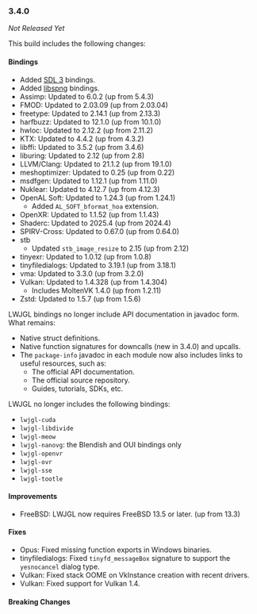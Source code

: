 ### 3.4.0

_Not Released Yet_

This build includes the following changes:

#### Bindings

- Added [SDL 3](https://libsdl.org/) bindings.
- Added [libspng](https://libspng.org/) bindings.
- Assimp: Updated to 6.0.2 (up from 5.4.3)
- FMOD: Updated to 2.03.09 (up from 2.03.04)
- freetype: Updated to 2.14.1 (up from 2.13.3)
- harfbuzz: Updated to 12.1.0 (up from 10.1.0)
- hwloc: Updated to 2.12.2 (up from 2.11.2)
- KTX: Updated to 4.4.2 (up from 4.3.2)
- libffi: Updated to 3.5.2 (up from 3.4.6)
- liburing: Updated to 2.12 (up from 2.8)
- LLVM/Clang: Updated to 21.1.2 (up from 19.1.0)
- meshoptimizer: Updated to 0.25 (up from 0.22)
- msdfgen: Updated to 1.12.1 (up from 1.11.0)
- Nuklear: Updated to 4.12.7 (up from 4.12.3)
- OpenAL Soft: Updated to 1.24.3 (up from 1.24.1)
  * Added `AL_SOFT_bformat_hoa` extension.
- OpenXR: Updated to 1.1.52 (up from 1.1.43)
- Shaderc: Updated to 2025.4 (up from 2024.4)
- SPIRV-Cross: Updated to 0.67.0 (up from 0.64.0)
- stb
  * Updated `stb_image_resize` to 2.15 (up from 2.12)
- tinyexr: Updated to 1.0.12 (up from 1.0.8)
- tinyfiledialogs: Updated to 3.19.1 (up from 3.18.1)
- vma: Updated to 3.3.0 (up from 3.2.0)
- Vulkan: Updated to 1.4.328 (up from 1.4.304)
  * Includes MoltenVK 1.4.0 (up from 1.2.11)
- Zstd: Updated to 1.5.7 (up from 1.5.6)

LWJGL bindings no longer include API documentation in javadoc form. What remains: 

- Native struct definitions.
- Native function signatures for downcalls (new in 3.4.0) and upcalls.
- The `package-info` javadoc in each module now also includes links to useful resources, such as: 
  * The official API documentation.
  * The official source repository.
  * Guides, tutorials, SDKs, etc.

LWJGL no longer includes the following bindings:

- `lwjgl-cuda`
- `lwjgl-libdivide`
- `lwjgl-meow`
- `lwjgl-nanovg`: the Blendish and OUI bindings only
- `lwjgl-openvr`
- `lwjgl-ovr`
- `lwjgl-sse`
- `lwjgl-tootle`

#### Improvements

- FreeBSD: LWJGL now requires FreeBSD 13.5 or later. (up from 13.3)

#### Fixes

- Opus: Fixed missing function exports in Windows binaries.
- tinyfiledialogs: Fixed `tinyfd_messageBox` signature to support the `yesnocancel` dialog type.
- Vulkan: Fixed stack OOME on VkInstance creation with recent drivers.
- Vulkan: Fixed support for Vulkan 1.4.

#### Breaking Changes

